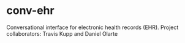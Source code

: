 # conv-ehr
Conversational interface for electronic health records (EHR).
Project collaborators: Travis Kupp and Daniel Olarte
